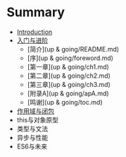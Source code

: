 # Summary

* [Introduction](README.md)
* [入门与进阶](ru-men-yu-jin-jie.md)
  * [简介](up & going/README.md)
  * [序](up & going/foreword.md)
  * [第一章](up & going/ch1.md)
  * [第二章](up & going/ch2.md)
  * [第三章](up & going/ch3.md)
  * [附录A](up & going/apA.md)
  * [鸣谢](up & going/toc.md)
* [作用域与闭包](zuo-yong-yu-yu-bi-bao.md)
* this与对象原型
* 类型与文法
* 异步与性能
* ES6与未来

